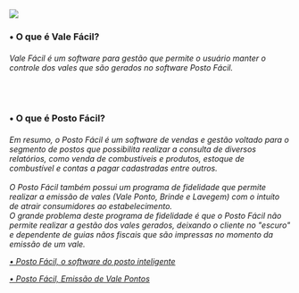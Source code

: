 <div>
  <h2>   
    <img src="https://cdn.discordapp.com/attachments/996183945358102580/996657956055679116/icon.png">
  </h2>
</div>



<div>  
  <h3>
    <p>• O que é Vale Fácil?</p>
  </h3>
  
  <h6>
    <p>
      Vale Fácil é um software para gestão que permite o usuário manter o controle dos vales que são gerados no software Posto Fácil.
    </p>
  </h6>
</div>

<br>

<div>
  <h3>
    <p>• O que é Posto Fácil?</p>
  </h3>
  
  <h6>
    <p>
      Em resumo, o Posto Fácil é um software de vendas e gestão voltado para o segmento de postos que possibilita realizar a consulta de diversos relatórios, como venda de combustíveis e produtos, estoque de combustível e contas a pagar cadastradas entre outros.
      <br><br>
      O Posto Fácil também possui um programa de fidelidade que permite realizar a emissão de vales (Vale Ponto, Brinde e Lavegem) com o intuíto de atrair consumidores ao estabelecimento.
      <br>
      O grande problema deste programa de fidelidade é que o Posto Fácil não permite realizar a gestão dos vales gerados, deixando o cliente no "escuro" e dependente de guias nãos fiscais que são impressas no momento da emissão de um vale.
    </p>
      <a href="https://youtu.be/dIkYSVDhDxo"><p>• Posto Fácil, o software do posto inteligente</p>
      <a href="https://share.linx.com.br/pages/viewpage.action?pageId=27131284"><p>• Posto Fácil, Emissão de Vale Pontos</p>
  </h6>
</div>

